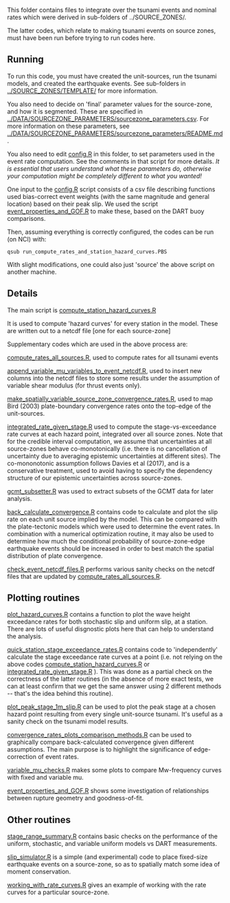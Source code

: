 This folder contains files to integrate over the tsunami events and nominal
rates which were derived in sub-folders of ../SOURCE_ZONES/. 

The latter codes, which relate to making tsunami events on source zones, must
have been run before trying to run codes here.


## Running 

To run this code, you must have created the unit-sources, run the tsunami models,
and created the earthquake events. See sub-folders in
[../SOURCE_ZONES/TEMPLATE/](../SOURCE_ZONES/TEMPLATE) for more information.

You also need to decide on 'final' parameter values for the source-zone, and how
it is segmented. These are specified in
[../DATA/SOURCEZONE_PARAMETERS/sourcezone_parameters.csv](../DATA/SOURCEZONE_PARAMETERS/sourcezone_parameters.csv).
For more information on these parameters, see 
[../DATA/SOURCEZONE_PARAMETERS/sourcezone_parameters/README.md](../DATA/SOURCEZONE_PARAMETERS/README.md).

You also need to edit [config.R](config.R) in this folder, to set parameters
used in the event rate computation. See the comments in that script for more details.
*It is essential that users understand what these parameters do, otherwise your computation
might be completely different to what you wanted!*

One input to the [config.R](config.R) script consists of a csv file describing
functions used bias-correct event weights (with the same magnitude and general
location) based on their peak slip. We used the script
[event_properties_and_GOF.R](event_properties_and_GOF.R) to make these, based
on the DART buoy comparisons. 

Then, assuming everything is correctly configured, the codes can be run (on
NCI) with:

    qsub run_compute_rates_and_station_hazard_curves.PBS

With slight modifications, one could also just 'source' the above script on
another machine.


## Details

The main script is [compute_station_hazard_curves.R](compute_station_hazard_curves.R)

It is used to compute 'hazard curves' for every station in the model. These are
written out to a netcdf file [one for each source-zone]

Supplementary codes which are used in the above process are:

[compute_rates_all_sources.R](compute_rates_all_sources.R), used to compute
rates for all tsunami events

[append_variable_mu_variables_to_event_netcdf.R](append_variable_mu_variables_to_event_netcdf.R), used
to insert new columns into the netcdf files to store some results under the assumption of
variable shear modulus (for thrust events only).

[make_spatially_variable_source_zone_convergence_rates.R](make_spatially_variable_source_zone_convergence_rates.R),
used to map Bird (2003) plate-boundary convergence rates onto the top-edge of
the unit-sources. 

[integrated_rate_given_stage.R](integrated_rate_given_stage.R)
used to compute the stage-vs-exceedance rate curves at each hazard point,
integrated over all source zones. Note that for the credible interval
computation, we assume that uncertainties at all source-zones behave
co-monotonically (i.e. there is no cancellation of uncertainty due to
averaging epistemic uncertainties at different sites). The co-mononotonic
assumption follows Davies et al (2017), and is a conservative treatment,
used to avoid having to specify the dependency structure of our epistemic
uncertainties across source-zones. 

[gcmt_subsetter.R](gcmt_subsetter.R) was used to extract subsets of the GCMT data
for later analysis.

[back_calculate_convergence.R](back_calculate_convergence.R) contains code to 
calculate and plot the slip rate on each unit source implied by the model. This
can be compared with the plate-tectonic models which were used to determine the
event rates. In combination with a numerical optimization routine, it may also
be used to determine how much the conditional probability of source-zone-edge
earthquake events should be increased in order to best match the spatial distribution
of plate convergence.

[check_event_netcdf_files.R](check_event_netcdf_files.R) performs various
sanity checks on the netcdf files that are updated by
[compute_rates_all_sources.R](compute_rates_all_sources.R). 

## Plotting routines

[plot_hazard_curves.R](plot_hazard_curves.R) contains a function to plot the
wave height exceedance rates for both stochastic slip and uniform slip, at a
station. There are lots of useful disgnostic plots here that can help to understand the analysis.

[quick_station_stage_exceedance_rates.R](quick_station_stage_exceedance_rates.R)
contains code to 'independently' calculate the stage exceedance rate curves at a point
(i.e. not relying on the above codes [compute_station_hazard_curves.R](compute_station_hazard_curves.R)
or  [integrated_rate_given_stage.R](integrated_rate_given_stage.R) ). This was done
as a partial check on the correctness of the latter routines (in the
absence of more exact tests, we can at least confirm that we get the same answer
using 2 different methods -- that's the idea behind this routine).

[plot_peak_stage_1m_slip.R](plot_peak_stage_1m_slip.R) can be used to plot the peak stage
at a chosen hazard point resulting from every single unit-source tsunami. It's
useful as a sanity check on the tsunami model results.

[convergence_rates_plots_comparison_methods.R](convergence_rates_plots_comparison_methods.R) can
be used to graphically compare back-calculated convergence given different assumptions. The main
purpose is to highlight the significance of edge-correction of event rates.

[variable_mu_checks.R](variable_mu_checks.R) makes some plots to compare Mw-frequency curves
with fixed and variable mu.

[event_properties_and_GOF.R](event_properties_and_GOF.R) shows some investigation of relationships
between rupture geometry and goodness-of-fit. 

## Other routines

[stage_range_summary.R](stage_range_summary.R) contains basic checks on the performance
of the uniform, stochastic, and variable uniform models vs DART measurements. 

[slip_simulator.R](slip_simulator.R) is a simple (and experimental) code to
place fixed-size earthquake events on a source-zone, so as to spatially match
some idea of moment conservation.

[working_with_rate_curves.R](working_with_rate_curves.R) gives an example of working
with the rate curves for a particular source-zone.

